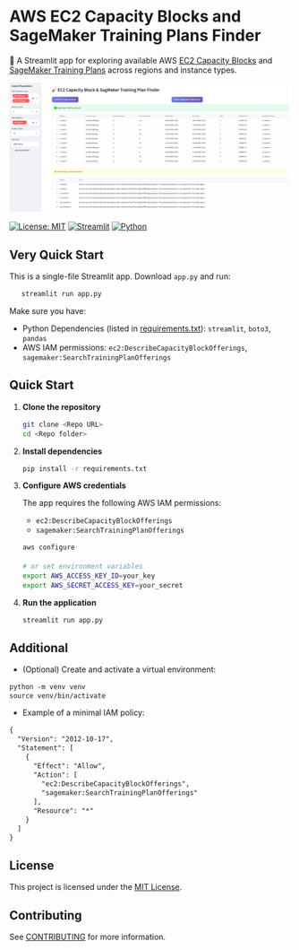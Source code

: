 # AWS EC2 Capacity Blocks and SageMaker Training Plans Finder

🔎 A Streamlit app for exploring available AWS [EC2 Capacity Blocks](https://aws.amazon.com/ec2/capacityblocks/) and [SageMaker Training Plans](https://docs.aws.amazon.com/sagemaker/latest/dg/reserve-capacity-with-training-plans.html) across regions and instance types.

<img src="./assets/app-screenshot.png" alt="App Screenshot" width="1000">


[![License: MIT](https://img.shields.io/badge/License-MIT-yellow.svg)](https://opensource.org/licenses/MIT)
[![Streamlit](https://img.shields.io/badge/Streamlit-1.49+-brightgreen)](https://streamlit.io)
[![Python](https://img.shields.io/badge/python-3.13%2B-blue)](https://www.python.org/)

## Very Quick Start

This is a single-file Streamlit app. Download `app.py` and run:
```bash
   streamlit run app.py
```
Make sure you have:
- Python Dependencies (listed in [requirements.txt](requirements.txt)):  `streamlit`, `boto3`, `pandas`
- AWS IAM permissions: `ec2:DescribeCapacityBlockOfferings`, `sagemaker:SearchTrainingPlanOfferings`

## Quick Start

1. **Clone the repository**
   ```bash
   git clone <Repo URL>
   cd <Repo folder>
   ```

2. **Install dependencies**
   ```bash
   pip install -r requirements.txt
   ```

3. **Configure AWS credentials**

   The app requires the following AWS IAM permissions:
   - `ec2:DescribeCapacityBlockOfferings`
   - `sagemaker:SearchTrainingPlanOfferings`

   ```bash
   aws configure

   # or set environment variables
   export AWS_ACCESS_KEY_ID=your_key
   export AWS_SECRET_ACCESS_KEY=your_secret
   ```

4. **Run the application**
   ```bash
   streamlit run app.py
   ```

## Additional
- (Optional) Create and activate a virtual environment:
```
python -m venv venv
source venv/bin/activate
```
- Example of a minimal IAM policy:
```
{
  "Version": "2012-10-17",
  "Statement": [
    {
      "Effect": "Allow",
      "Action": [
        "ec2:DescribeCapacityBlockOfferings",
        "sagemaker:SearchTrainingPlanOfferings"
      ],
      "Resource": "*"
    }
  ]
}
```

## License

This project is licensed under the [MIT License](https://opensource.org/licenses/MIT).


## Contributing

See [CONTRIBUTING](CONTRIBUTING.md#security-issue-notifications) for more information.